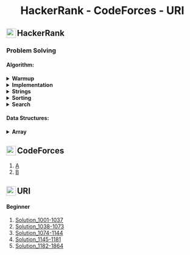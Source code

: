 <h1 align="center">HackerRank - CodeForces - URI</h1>

<h2>HackerRank <img align= "left" src="./img/HackerRank_Icon-1000px.png" height = "25px" width = "25px"></h2>

### Problem Solving

<!-- * Warmup -->

#### Algorithm:

<details>
    <summary>
        <b>Warmup</b>
    </summary>
    <br>
    <div>
        <ol>
            <li>
                <a href = "https://github.com/fahimfaisaal/Problem_Solving/blob/master/HackerRank/ProblemSolving/Algorithm/Easy/01_Warmup/00_Solve_me_fast.c">Solve me first</a>
            </li>
            <li>
                <a href = "https://github.com/fahimfaisaal/Problem_Solving/blob/master/HackerRank/ProblemSolving/Algorithm/Easy/01_Warmup/01_Simple_Array_Sum.c">Simple Array Some</a>
            </li>
            <li>
                <a href = "https://github.com/fahimfaisaal/Problem_Solving/blob/master/HackerRank/ProblemSolving/Algorithm/Easy/01_Warmup/02_A_Very_Big_sum.c">A Very Big Sum</a>
            </li>
            <li>
                <a href = "https://github.com/fahimfaisaal/Problem_Solving/blob/master/HackerRank/ProblemSolving/Algorithm/Easy/01_Warmup/03_Compare_the_Triplets.c">Compare the triplets</a>
            </li>
            <li>
                <a href = "https://github.com/fahimfaisaal/Problem_Solving/blob/master/HackerRank/ProblemSolving/Algorithm/Easy/01_Warmup/04_Diagonal_Difference.c">Diagonal Deference</a>
            </li>
            <li>
                <a href = "https://github.com/fahimfaisaal/Problem_Solving/blob/master/HackerRank/ProblemSolving/Algorithm/Easy/01_Warmup/05_Plus_Minus.c">Plus Minus</a>
            </li>
            <li>
                <a href = "https://github.com/fahimfaisaal/Problem_Solving/blob/master/HackerRank/ProblemSolving/Algorithm/Easy/01_Warmup/06_Staircase.c">Staircase</a>
            </li>
            <li>
                <a href = "https://github.com/fahimfaisaal/Problem_Solving/blob/master/HackerRank/ProblemSolving/Algorithm/Easy/01_Warmup/07_Mini_Max_Sum.c">Mini max sum</a>
            </li>
            <li>
                <a href = "https://github.com/fahimfaisaal/Problem_Solving/blob/master/HackerRank/ProblemSolving/Algorithm/Easy/01_Warmup/08_Birthday_Cake_Candles.c">Birthday cake candles</a>
            </li>
            <li>
                <a href = "https://github.com/fahimfaisaal/Problem_Solving/blob/master/HackerRank/ProblemSolving/Algorithm/Easy/01_Warmup/09_Time_Conversion.js">Time conversion (javaScript)</a>
            </li>
        </ol>
    </div>
</details>
<!-- * Implementation -->
<details>
    <summary>
        <b>Implementation</b>
    </summary>
        <h2 align="center"><i>Easy</i></h2>
        <ol>
            <li>
                <a href="https://github.com/fahimfaisaal/Problem_Solving/blob/master/HackerRank/ProblemSolving/Algorithm/Easy/02_implementation/01_Number_Lines_Jump.c">Number lines jump<a>
            </li>
            <li>
                <a href="https://github.com/fahimfaisaal/Problem_Solving/blob/master/HackerRank/ProblemSolving/Algorithm/Easy/02_implementation/02_Equalize_the_Array.c">Equalize the array<a>
            </li>
            <li>
                <a href="https://github.com/fahimfaisaal/Problem_Solving/blob/master/HackerRank/ProblemSolving/Algorithm/Easy/02_implementation/03_Grading_Students.c">Grading students<a>
            </li>
            <li>
                <a href="https://github.com/fahimfaisaal/Problem_Solving/blob/master/HackerRank/ProblemSolving/Algorithm/Easy/02_implementation/04_Breaking_the_Records.c">Breaking the records<a>
            </li>
                <li>
                <a href="https://github.com/fahimfaisaal/Problem_Solving/blob/master/HackerRank/ProblemSolving/Algorithm/Easy/02_implementation/05_Divisible_Sum_Pairs.c">Divisible sum pairs<a>
            </li>
            <li>
                <a href="https://github.com/fahimfaisaal/Problem_Solving/blob/master/HackerRank/ProblemSolving/Algorithm/Easy/02_implementation/06_Migratory_Birds.js">Migratory birds (javaScript)<a>
            </li>
            <li>
                <a href="https://github.com/fahimfaisaal/Problem_Solving/blob/master/HackerRank/ProblemSolving/Algorithm/Easy/02_implementation/07_Bill_Division.c">Bill division<a>
            </li>
            <li>
                <a href="https://github.com/fahimfaisaal/Problem_Solving/blob/master/HackerRank/ProblemSolving/Algorithm/Easy/02_implementation/08_Sales_By_Match.js">Sales by match (javaScript)<a>
            </li>
            <li>
                <a href="https://github.com/fahimfaisaal/Problem_Solving/blob/master/HackerRank/ProblemSolving/Algorithm/Easy/02_implementation/09_Drawing_Books.c">Drawing books<a>
            </li>
            <li>
                <a href="https://github.com/fahimfaisaal/Problem_Solving/blob/master/HackerRank/ProblemSolving/Algorithm/Easy/02_implementation/10_Subarray_Division.c">Subarray divison<a>
            </li>
            <li>
                <a href="https://github.com/fahimfaisaal/Problem_Solving/blob/master/HackerRank/ProblemSolving/Algorithm/Easy/02_implementation/11_Designer_PDF_Viewer.c">Designer PDF viewer<a>
            </li>
            <li>
                <a href="https://github.com/fahimfaisaal/Problem_Solving/blob/master/HackerRank/ProblemSolving/Algorithm/Easy/02_implementation/11_Designer_PDF_Viewer.js">Designer PDF viewer (javaScript)<a>
            </li>
            <li>
                <a href="https://github.com/fahimfaisaal/Problem_Solving/blob/master/HackerRank/ProblemSolving/Algorithm/Easy/02_implementation/12_Utopain_tree.c">Utopain blob<a>
            </li>
            <li>
                <a href="https://github.com/fahimfaisaal/Problem_Solving/blob/master/HackerRank/ProblemSolving/Algorithm/Easy/02_implementation/13_Electronics_Shop.c">Electronic shop<a>
            </li>
            <li>
                <a href="https://github.com/fahimfaisaal/Problem_Solving/blob/master/HackerRank/ProblemSolving/Algorithm/Easy/02_implementation/14_Find_Digit.c">Find Digit<a>
            </li>
            <li>
                <a href="https://github.com/fahimfaisaal/Problem_Solving/blob/master/HackerRank/ProblemSolving/Algorithm/Easy/02_implementation/15_Library_Fine.c">Library Fine<a>
            </li>
            <li>
                <a href="https://github.com/fahimfaisaal/Problem_Solving/blob/master/HackerRank/ProblemSolving/Algorithm/Easy/02_implementation/16_Day_Of_The_Programmer.c">Day of the programmer<a>
            </li>
            <li>
                <a href="https://github.com/fahimfaisaal/Problem_Solving/blob/master/HackerRank/ProblemSolving/Algorithm/Easy/02_implementation/17_Jumping_on_the_Clouds.c">Jumping on the clouds<a>
            </li>
            <li>
                <a href="https://github.com/fahimfaisaal/Problem_Solving/blob/master/HackerRank/ProblemSolving/Algorithm/Easy/02_implementation/18_The_Hurdle_Race.c">The hurdle race<a>
            </li>
            <li>
                <a href="https://github.com/fahimfaisaal/Problem_Solving/blob/master/HackerRank/ProblemSolving/Algorithm/Easy/02_implementation/19_Beautiful_Days_at_the_Movies.c">Beautiful days at the movies<a>
            </li>
            <li>
                <a href="https://github.com/fahimfaisaal/Problem_Solving/blob/master/HackerRank/ProblemSolving/Algorithm/Easy/02_implementation/20_Cats_and_a_Mouse.c">Cats and a mouse<a>
            <li>
                <a href="https://github.com/fahimfaisaal/Problem_Solving/blob/master/HackerRank/ProblemSolving/Algorithm/Easy/02_implementation/21_Halloween_Sale.c">Halloween sale<a>
            </li>
            <li>
                <a href="https://github.com/fahimfaisaal/Problem_Solving/blob/master/HackerRank/ProblemSolving/Algorithm/Easy/02_implementation/22_Minimum_Distances.c">Minimum distances<a>
            </li>
            <li>
                <a href="https://github.com/fahimfaisaal/Problem_Solving/blob/master/HackerRank/ProblemSolving/Algorithm/Easy/02_implementation/23_Modified_Kaprekar_Numbers.c">Modified kaprekar numbers<a>
            </li>
            <li>
                <a href="https://github.com/fahimfaisaal/Problem_Solving/blob/master/HackerRank/ProblemSolving/Algorithm/Easy/02_implementation/24_Sherlock_and_Squares.c">Sherlock and squares<a>
            </li>
            <li>
                <a href="https://github.com/fahimfaisaal/Problem_Solving/blob/master/HackerRank/ProblemSolving/Algorithm/Easy/02_implementation/25_Angry_Professor.c">Angry Professor<a>
            </li>
            <li>
                <a href="https://github.com/fahimfaisaal/Problem_Solving/blob/master/HackerRank/ProblemSolving/Algorithm/Easy/02_implementation/26_Beautiful_Triplets.c">Beautiful triplets<a>
            </li>
            <li>
                <a href="https://github.com/fahimfaisaal/Problem_Solving/blob/master/HackerRank/ProblemSolving/Algorithm/Easy/02_implementation/27_Counting_Vallyes.c">Counting vallyes<a>
            </li>
            <li>
                <a href="https://github.com/fahimfaisaal/Problem_Solving/blob/master/HackerRank/ProblemSolving/Algorithm/Easy/02_implementation/28_Cut_The_Sticks.c">Cut the sticks<a>
            </li>
            <li>
                <a href="https://github.com/fahimfaisaal/Problem_Solving/blob/master/HackerRank/ProblemSolving/Algorithm/Easy/02_implementation/29_Repeated_String.c">Repeated string<a>
            </li>
            <li>
                <a href="https://github.com/fahimfaisaal/Problem_Solving/blob/master/HackerRank/ProblemSolving/Algorithm/Easy/02_implementation/30_Apple_and_Orange.c">Apple and orange<a>
            </li>
            <li>
                <a href="https://github.com/fahimfaisaal/Problem_Solving/blob/master/HackerRank/ProblemSolving/Algorithm/Easy/02_implementation/31_Viral_Advertising.c">Viral advertising<a>
            </li>
            <li>
                <a href="https://github.com/fahimfaisaal/Problem_Solving/blob/master/HackerRank/ProblemSolving/Algorithm/Easy/02_implementation/32_Circular_Array_Rotation.c">Circular array rotation<a>
            </li>
            <li>
                <a href="https://github.com/fahimfaisaal/Problem_Solving/blob/master/HackerRank/ProblemSolving/Algorithm/Easy/02_implementation/33_Save_the_Prisoner.c">Save the prisoner<a>
            </li>
            <li>
                <a href="https://github.com/fahimfaisaal/Problem_Solving/blob/master/HackerRank/ProblemSolving/Algorithm/Easy/02_implementation/34_Fair_Rations.c">Fair rations<a>
            </li>
            <li>
                <a href="https://github.com/fahimfaisaal/Problem_Solving/blob/master/HackerRank/ProblemSolving/Algorithm/Easy/02_implementation/35_Sequence_Equation.c">Sequence equation<a>
            </li>
            <li>
                <a href="https://github.com/fahimfaisaal/Problem_Solving/blob/master/HackerRank/ProblemSolving/Algorithm/Easy/02_implementation/36_Happy_LadyBugs.js">Happy ladybugs (javaScript)<a>
            </li>
            <li>
                <a href="https://github.com/fahimfaisaal/Problem_Solving/blob/master/HackerRank/ProblemSolving/Algorithm/Easy/02_implementation/37_Service_Lane.c">Service lane<a>
            </li>
            <li>
                <a href="https://github.com/fahimfaisaal/Problem_Solving/blob/master/HackerRank/ProblemSolving/Algorithm/Easy/02_implementation/38_ACM_ICPC_Team.js">ACM ICPC Team (javaScript)<a>
            </li>
            <li>
                <a href="https://github.com/fahimfaisaal/Problem_Solving/blob/master/HackerRank/ProblemSolving/Algorithm/Easy/02_implementation/39_Lisa's_Workbook.c">Lisa's workbook<a>
            </li>
            <li>
                <a href="https://github.com/fahimfaisaal/Problem_Solving/blob/master/HackerRank/ProblemSolving/Algorithm/Easy/02_implementation/40_Between_Two_Sets.js">Between two sets<a>
            </li>
            <li>
                <a href="https://github.com/fahimfaisaal/Problem_Solving/blob/master/HackerRank/ProblemSolving/Algorithm/Easy/02_implementation/41_Picking_Numbers.c">Picking numbers<a>
            </li>
            <li>
                <a href="https://github.com/fahimfaisaal/Problem_Solving/blob/master/HackerRank/ProblemSolving/Algorithm/Easy/02_implementation/42_Chocolate_Feast.c">Chocolate feast<a>
            </li>
            <li>
                <a href="https://github.com/fahimfaisaal/Problem_Solving/blob/master/HackerRank/ProblemSolving/Algorithm/Easy/02_implementation/43_Taum_and_B'day.js">Taum and B'day<a>
            </li>
            <li>
                <a href="https://github.com/fahimfaisaal/Problem_Solving/blob/master/HackerRank/ProblemSolving/Algorithm/Easy/02_implementation/44_Cavity_Map.c">Cavity map<a>
            </li>
            <li>
                <a href="https://github.com/fahimfaisaal/Problem_Solving/blob/master/HackerRank/ProblemSolving/Algorithm/Easy/02_implementation/45_Jumping_on_the_clouds:Revisited.c">Jumping on the clouds:Revisited<a>
            </li>
            <li>
                <a href="https://github.com/fahimfaisaal/Problem_Solving/blob/master/HackerRank/ProblemSolving/Algorithm/Easy/02_implementation/46_Manasa_and_Stones.js">Manasa and stones (javaScript)<a>
            </li>
            <li>
                <a href="https://github.com/fahimfaisaal/Problem_Solving/blob/master/HackerRank/ProblemSolving/Algorithm/Easy/02_implementation/47_Append_and_Delete.c">Append and delete<a>
            </li>
        </ol>
        <h2 align="center"><i>Medium</i></h2>
            <ol>
                <li>
                    <a href="https://github.com/fahimfaisaal/Problem_Solving/blob/master/HackerRank/ProblemSolving/Algorithm/Medium/02_Extra_Long_Factorials.js">Extra long factorial (javaScript)</a>
                </li>
                <li>
                    <a href="https://github.com/fahimfaisaal/Problem_Solving/blob/master/HackerRank/ProblemSolving/Algorithm/Medium/03_The_Grid_Search.js">The grid search  (javaScript)</a>
                </li>
                <li>
                    <a href="https://github.com/fahimfaisaal/Problem_Solving/blob/master/HackerRank/ProblemSolving/Algorithm/Medium/04_The_Time_in_Words.js">The time in words (javaScript)</a>
                </li>
                <li>
                    <a href="https://github.com/fahimfaisaal/Problem_Solving/blob/master/HackerRank/ProblemSolving/Algorithm/Medium/05_Sherlock_and_the_Valid_String.js">Sherlock and the valid string (javaScript)</a>
                </li>
                <li>
                    <a href="https://github.com/fahimfaisaal/Problem_Solving/blob/master/HackerRank/ProblemSolving/Algorithm/Medium/06_Encryption.js">Encryption (javaScript)</a>
                </li>
                <li>
                    <a href="https://github.com/fahimfaisaal/Problem_Solving/blob/master/HackerRank/ProblemSolving/Algorithm/Medium/07_The_Full_Counting_Sort.js">The full counting sort (javaScript)</a>
                </li>
            </ol>            
        <h2 align="center"><s><i>Hard</i></s></h2>
</details>
<!-- * Strings -->
<details>
    <summary>
            <b>Strings</b>
    </summary>
    <h2 align="center"><i>Easy</i></h2>
    <ol>
        <li>
            <a href="https://github.com/fahimfaisaal/Problem_Solving/blob/master/HackerRank/ProblemSolving/Algorithm/Easy/03_Strings/01_Caesar_Cipher.c">Caesar cipher</a>
        </li>
        <li>
            <a href="https://github.com/fahimfaisaal/Problem_Solving/blob/master/HackerRank/ProblemSolving/Algorithm/Easy/03_Strings/02_Pangrams.c">Pangrams</a>
        </li>
        <li>
            <a href="https://github.com/fahimfaisaal/Problem_Solving/blob/master/HackerRank/ProblemSolving/Algorithm/Easy/03_Strings/03_Hacker_rank_in_a_string.c">Hackerrank in a string</a>
        </li>
        <li>
            <a href="https://github.com/fahimfaisaal/Problem_Solving/blob/master/HackerRank/ProblemSolving/Algorithm/Easy/03_Strings/04_camelCase.c">camelCase</a>
        </li>
        <li>
            <a href="https://github.com/fahimfaisaal/Problem_Solving/blob/master/HackerRank/ProblemSolving/Algorithm/Easy/03_Strings/05_Strong_Password.c">Strong password</a>
        </li>
        <li>
            <a href="https://github.com/fahimfaisaal/Problem_Solving/blob/master/HackerRank/ProblemSolving/Algorithm/Easy/03_Strings/06_Funny_String.c">Funny string</a>
        </li>
        <li>
            <a href="https://github.com/fahimfaisaal/Problem_Solving/blob/master/HackerRank/ProblemSolving/Algorithm/Easy/03_Strings/07_Gemstones.c">Gemstones</a>
        </li>
        <li>
            <a href="https://github.com/fahimfaisaal/Problem_Solving/blob/master/HackerRank/ProblemSolving/Algorithm/Easy/03_Strings/08_Alternating_Characters.c">Alternating characters</a>
        </li>
        <li>
            <a href="https://github.com/fahimfaisaal/Problem_Solving/blob/master/HackerRank/ProblemSolving/Algorithm/Easy/03_Strings/09_Two_Strings.js">Two string (javaScript)</a>
        </li>
        <li>
            <a href="https://github.com/fahimfaisaal/Problem_Solving/blob/master/HackerRank/ProblemSolving/Algorithm/Easy/03_Strings/10_Anagram.c">Anagram</a>
        </li>
        <li>
            <a href="https://github.com/fahimfaisaal/Problem_Solving/blob/master/HackerRank/ProblemSolving/Algorithm/Easy/03_Strings/11_Making_Anagrams.c">Making anagrams</a>
        </li>
        <li>
            <a href="https://github.com/fahimfaisaal/Problem_Solving/blob/master/HackerRank/ProblemSolving/Algorithm/Easy/03_Strings/12_Mars_Exploration.c">Mars exploration</a>
        </li>
        <li>
            <a href="https://github.com/fahimfaisaal/Problem_Solving/blob/master/HackerRank/ProblemSolving/Algorithm/Easy/03_Strings/13_String_Constructor.js">String constructor (javaScript)</a>
        </li>
        <li>
            <a href="https://github.com/fahimfaisaal/Problem_Solving/blob/master/HackerRank/ProblemSolving/Algorithm/Easy/03_Strings/14_Super_Reduce_String.js">Super reduce string (javaScript)</a>
        </li>
        <li>
            <a href="https://github.com/fahimfaisaal/Problem_Solving/blob/master/HackerRank/ProblemSolving/Algorithm/Easy/03_Strings/15_Weighted_Uniform_String.js">Weighted uniform strings (javaScript)</a>
        </li>
        <li>
            <a href="https://github.com/fahimfaisaal/Problem_Solving/blob/master/HackerRank/ProblemSolving/Algorithm/Easy/03_Strings/16_The_Love-Letter_Mystery.c">The love letter mystery</a>
        </li>
        <li>
            <a href="https://github.com/fahimfaisaal/Problem_Solving/blob/master/HackerRank/ProblemSolving/Algorithm/Easy/03_Strings/17_Palindrome_Index.js">Palindrome index (javaScript)</a>
        </li>
        <li>
            <a href="https://github.com/fahimfaisaal/Problem_Solving/blob/master/HackerRank/ProblemSolving/Algorithm/Easy/03_Strings/18_Beautiful_Binary_String.c">Beautiful binary string</a>
        </li>
        <li>
            <a href="https://github.com/fahimfaisaal/Problem_Solving/blob/master/HackerRank/ProblemSolving/Algorithm/Easy/03_Strings/19_Two_Charecters.c">Two characters</a>
        </li>
        <li>
            <a href="https://github.com/fahimfaisaal/Problem_Solving/blob/master/HackerRank/ProblemSolving/Algorithm/Easy/03_Strings/20_Game_of_Thrones-I.c">Game of Thrones I</a>
        </li>
    </ol>            
    <h2 align="center"><s><i>Medium</i></s></h2>
    <h2 align="center"><s><i>Hard</i></s></h2>
</details>
<details>
    <summary>
        <b>Sorting</b>
    </summary>
    <h2 align="center"><i>Easy</i></h2> 
    <ol>
        <li>
            <a href="https://github.com/fahimfaisaal/Problem_Solving/blob/master/HackerRank/ProblemSolving/Algorithm/Easy/04_Sorting/01_Closest_Number.c">Closest number</a>
        </li>
        <li>
            <a href="https://github.com/fahimfaisaal/Problem_Solving/blob/master/HackerRank/ProblemSolving/Algorithm/Easy/04_Sorting/02_Find_the_Median.c">Find the median</a>
        </li>
        <li>
            <a href="https://github.com/fahimfaisaal/Problem_Solving/blob/master/HackerRank/ProblemSolving/Algorithm/Easy/04_Sorting/03_Intro_The_Tutorial_Challenge.c">Intro the tutorial challenge</a>
        </li>
        <li>
            <a href="https://github.com/fahimfaisaal/Problem_Solving/blob/master/HackerRank/ProblemSolving/Algorithm/Easy/04_Sorting/04_Insertion_Sort_Part-1.c">Insertion sort part-1</a>
        </li>
        <li>
            <a href="https://github.com/fahimfaisaal/Problem_Solving/blob/master/HackerRank/ProblemSolving/Algorithm/Easy/04_Sorting/05_Insertion_Sort_Part-2.c">Insertion sort part-2</a>
        </li>
        <li>
            <a href="https://github.com/fahimfaisaal/Problem_Solving/blob/master/HackerRank/ProblemSolving/Algorithm/Easy/04_Sorting/06_Correctness_and_the_Loop_invariant.c">Correctness and the loop invariant</a>
        </li>
        <li>
            <a href="https://github.com/fahimfaisaal/Problem_Solving/blob/master/HackerRank/ProblemSolving/Algorithm/Easy/04_Sorting/07_Running_time_of_Algorithms.c">Running time of algorithms</a>
        </li>
        <li>
            <a href="https://github.com/fahimfaisaal/Problem_Solving/blob/master/HackerRank/ProblemSolving/Algorithm/Easy/04_Sorting/08_Counting_Sort-1.c">Counting sort 1</a>
        </li>
        <li>
            <a href="https://github.com/fahimfaisaal/Problem_Solving/blob/master/HackerRank/ProblemSolving/Algorithm/Easy/04_Sorting/09_Counting_Sort-2.c">Counting sort 2</a>
        </li>
    </ol>     
    <h2 align="center"><s><i>Medium</i></s></h2>
    <h2 align="center"><s><i>Hard</i></s></h2>
</details>
<details>
    <summary>
            <b>Search</b>
    </summary>
    <h2 align="center"><i>Easy</i></h2> 
    <ol>
        <li>
            <a href= "https://github.com/fahimfaisaal/Problem_Solving/blob/master/HackerRank/ProblemSolving/Algorithm/Easy/05_Search/01_Missing_Numbers.c">Missing numbers</a>
        </li>
        <li>
            <a href= "https://github.com/fahimfaisaal/Problem_Solving/blob/master/HackerRank/ProblemSolving/Algorithm/Easy/05_Search/02_Ice_Cream_parlor.c">Ice cream parlor</a>
        </li>
    </ol>
    <h2 align="center"><s><i>Medium</i></s></h2>
    <h2 align="center"><s><i>Hard</i></s></h2>
</details>

#### Data Structures:

<details>
    <summary>
            <b>Array</b>
    </summary>
    <h2 align="center"><i>Easy</i></h2> 
    <ol>
        <li>
            <a href= "https://github.com/fahimfaisaal/Problem_Solving/blob/master/HackerRank/ProblemSolving/ProbolemSolving/Data%20Structures/Easy/01_Array-DS.c">Array DS</a>
        </li>
        <li>
            <a href= "https://github.com/fahimfaisaal/Problem_Solving/blob/master/HackerRank/ProblemSolving/ProbolemSolving/Data%20Structures/Easy/02_2D_Array-DS.c">2D Array - DS</a>
        </li>
        <li>
            <a href= "https://github.com/fahimfaisaal/Problem_Solving/blob/master/HackerRank/ProblemSolving/ProbolemSolving/Data%20Structures/Easy/03_Left_Rotation.c">Left Rotation</a>
        </li>
    </ol>
    <h2 align="center"><i>Medium</i></h2>
        <ol>
            <li>
                <a href= "https://github.com/fahimfaisaal/Problem_Solving/blob/master/HackerRank/ProblemSolving/ProbolemSolving/Data%20Structures/Medium/01_Sparse_Arrays.js">Sparse arrays</a>
            </li>
    </ol>
    <h2 align="center"><s><i>Hard</i></s></h2>
</details>

<h2>CodeForces <img align= "left" src="./img/codeforces.png" height = "25px" width = "25px"></h2>

1. [A](https://github.com/fahimfaisaal/Problem_Solving/blob/master/CodeForces/C/A)
2. [B](https://github.com/fahimfaisaal/Problem_Solving/blob/master/CodeForces/C/B)

<h2>URI <img align= "left" src="./img/URI.jpg" height = "25px" width = "25px"></h2>

#### Beginner

1. [Solution_1001-1037](https://github.com/fahimfaisaal/Problem_Solving/blob/master/URI/Beginner/Solution_1001-1037/sloution.c)
2. [Solution_1038-1073](https://github.com/fahimfaisaal/Problem_Solving/blob/master/URI/Beginner/Solution_1038-1073/solution.c)
3. [Solution_1074-1144](https://github.com/fahimfaisaal/Problem_Solving/blob/master/URI/Beginner/Solution_1074-1144/solution.c)
4. [Solution_1145-1181](https://github.com/fahimfaisaal/Problem_Solving/blob/master/URI/Beginner/Solution_1145-1181/solution.c)
5. [Solution_1182-1864](https://github.com/fahimfaisaal/Problem_Solving/blob/master/URI/Beginner/Solution_1182-1864/solution.c)
